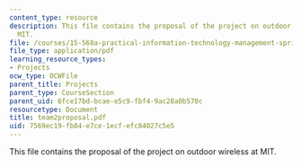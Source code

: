 ```yaml
---
content_type: resource
description: This file contains the proposal of the project on outdoor wireless at
  MIT.
file: /courses/15-568a-practical-information-technology-management-spring-2005/7569ec19fb84e7ce1ecfefc84027c5e5_team2proposal.pdf
file_type: application/pdf
learning_resource_types:
- Projects
ocw_type: OCWFile
parent_title: Projects
parent_type: CourseSection
parent_uid: 6fce17bd-bcae-e5c9-fbf4-9ac28a0b570c
resourcetype: Document
title: team2proposal.pdf
uid: 7569ec19-fb84-e7ce-1ecf-efc84027c5e5
---
```

This file contains the proposal of the project on outdoor wireless at MIT.


